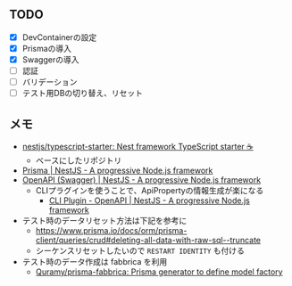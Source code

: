 ## TODO

* [x] DevContainerの設定
* [x] Prismaの導入
* [x] Swaggerの導入
* [ ] 認証
* [ ] バリデーション
* [ ] テスト用DBの切り替え、リセット

## メモ

* [nestjs/typescript\-starter: Nest framework TypeScript starter :coffee:](https://github.com/nestjs/typescript-starter)
  * ベースにしたリポジトリ
* [Prisma \| NestJS \- A progressive Node\.js framework](https://docs.nestjs.com/recipes/prisma)
* [OpenAPI \(Swagger\) \| NestJS \- A progressive Node\.js framework](https://docs.nestjs.com/openapi/introduction)
  * CLIプラグインを使うことで、ApiPropertyの情報生成が楽になる
    * [CLI Plugin \- OpenAPI \| NestJS \- A progressive Node\.js framework](https://docs.nestjs.com/openapi/cli-plugin)
* テスト時のデータリセット方法は下記を参考に
  * https://www.prisma.io/docs/orm/prisma-client/queries/crud#deleting-all-data-with-raw-sql--truncate
  * シーケンスリセットしたいので `RESTART IDENTITY` も付ける
* テスト時のデータ作成は fabbrica を利用
  * [Quramy/prisma\-fabbrica: Prisma generator to define model factory](https://github.com/Quramy/prisma-fabbrica)